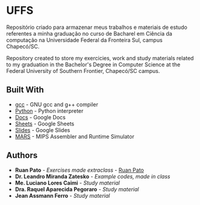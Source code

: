 # UFFS

Repositório criado para armazenar meus trabalhos e materiais de estudo referentes a minha graduação no curso de Bacharel em Ciência da computação na Universidade Federal da Fronteira Sul, campus Chapecó/SC.

Repository created to store my exercicies, work and study materials related to my graduation in the Bachelor's Degree in Computer Science at the Federal University of Southern Frontier, Chapecó/SC campus.

## Built With

* [gcc](https://gcc.gnu.org/) - GNU gcc and g++ compiler
* [Python](https://www.python.org/) - Python interpreter
* [Docs](https://www.google.com/docs/about/) - Google Docs
* [Sheets](https://www.google.com/sheets/about/) - Google Sheets
* [Slides](https://www.google.com/slides/about/) - Google Slides
* [MARS](http://courses.missouristate.edu/KenVollmar/mars/) - MIPS Assembler and Runtime Simulator

## Authors

* **Ruan Pato** - *Exercises made extraclass* - [Ruan Pato](https://github.com/ruanpato)
* **Dr. Leandro Miranda Zatesko** - *Example codes, made in class*
* **Me. Luciano Lores Caimi** - *Study material*
* **Dra. Raquel Aparecida Pegoraro** - *Study material*
* **Jean Assmann Ferro** - *Study material*